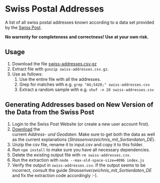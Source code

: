 # Swiss Postal Addresses

A list of all swiss postal addresses known according to a data set provided
by the [Swiss Post](http://www.post.ch).

**No warrenty for completeness and correctness! Use at your own risk.**

## Usage
1. Download the file [swiss-addresses.csv.gz](swiss-addresses.csv.gz)
2. Extract file with `gunzip swiss-addresses.csv.gz`.
3. Use as follows:
   1. Use the entire file with all the addresses.
   2. Grep for matches with e.g.  `grep "AG;5420;" swiss-addresses.csv`
   3. Extract a random sample with e.g. `shuf -n 20 swiss-addresses.csv`

## Generating Addresses based on New Version of the Data from the Swiss Post
1. Login to the Swiss Post Website (or create a new user account first).
2. [Download](https://service.post.ch/zopa/dlc/app/?service=dlc-web&inMobileApp=false&inIframe=false&lang=de#/main) the  
   current *Address- und Geodaten*. Make sure to get both the data as well as
   the current explanations (*Strassenverzeichnis_mit_Sortierdaten_DE*).
3. Unzip the csv file, rename it to input.csv and copy it to this folder.
4. Run `npm install` to make sure you have all necessary dependencies.
5. Delete the existing output file with `rm swiss-addresses.csv`.
5. Run the extraction with `node --max-old-space-size=4096 index.js`
6. Verify the output in `swiss-addresses.csv`. If the output seems to be incorrect,
   consult the guide *Strassenverzeichnis_mit_Sortierdaten_DE* and fix the
   extraction code accordingly :-).
